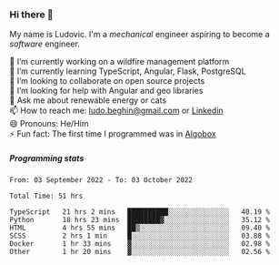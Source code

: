 ### Hi there 👋

My name is Ludovic. I'm a *mechanical* engineer aspiring to become a *software* engineer.

 🔭 I’m currently working on a wildfire management platform<br/>
 🌱 I’m currently learning TypeScript, Angular, Flask, PostgreSQL<br/>
 👯 I’m looking to collaborate on open source projects<br/>
 🤔 I’m looking for help with Angular and geo libraries<br/>
 💬 Ask me about renewable energy or cats<br/>
 📫 How to reach me: ludo.beghin@gmail.com or [Linkedin](https://www.linkedin.com/in/ludovic-beghin/)<br/>
 😄 Pronouns: He/Him<br/>
 ⚡ Fun fact: The first time I programmed was in [Algobox](https://fr.wikipedia.org/wiki/Algobox)<br/>

##### Programming stats
<!--START_SECTION:waka-->

```text
From: 03 September 2022 - To: 03 October 2022

Total Time: 51 hrs

TypeScript   21 hrs 2 mins   ██████████░░░░░░░░░░░░░░░   40.19 %
Python       18 hrs 23 mins  ████████▓░░░░░░░░░░░░░░░░   35.12 %
HTML         4 hrs 55 mins   ██▒░░░░░░░░░░░░░░░░░░░░░░   09.40 %
SCSS         2 hrs 1 min     █░░░░░░░░░░░░░░░░░░░░░░░░   03.88 %
Docker       1 hr 33 mins    ▓░░░░░░░░░░░░░░░░░░░░░░░░   02.98 %
Other        1 hr 20 mins    ▓░░░░░░░░░░░░░░░░░░░░░░░░   02.56 %
```

<!--END_SECTION:waka-->
